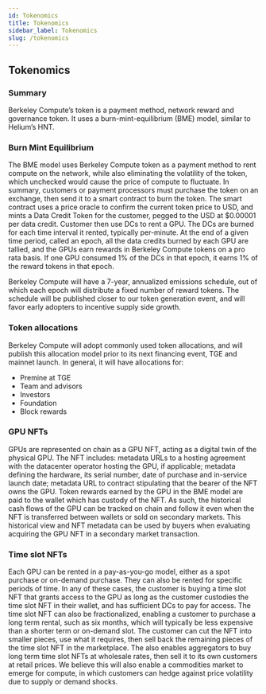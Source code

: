 ```yaml
---
id: Tokenomics
title: Tokenomics
sidebar_label: Tokenomics
slug: /tokenomics
---
```


## Tokenomics

### Summary
Berkeley Compute’s token is a payment method, network reward and governance token. It uses a burn-mint-equilibrium (BME) model, similar to Helium’s HNT.

### Burn Mint Equilibrium
The BME model uses Berkeley Compute token as a payment method to rent compute on the network, while also eliminating the volatility of the token, which unchecked would cause the price of compute to fluctuate. In summary, customers or payment processors must purchase the token on an exchange, then send it to a smart contract to burn the token. The smart contract uses a price oracle to confirm the current token price to USD, and mints a Data Credit Token for the customer, pegged to the USD at $0.00001 per data credit. Customer then use DCs to rent a GPU. The DCs are burned for each time interval it rented, typically per-minute. At the end of a given time period, called an epoch, all the data credits burned by each GPU are tallied, and the GPUs earn rewards in Berkeley Compute tokens on a pro rata basis. If one GPU consumed 1% of the DCs in that epoch, it earns 1% of the reward tokens in that epoch.

Berkeley Compute will have a 7-year, annualized emissions schedule, out of which each epoch will distribute a fixed number of reward tokens. The schedule will be published closer to our token generation event, and will favor early adopters to incentive supply side growth.

### Token allocations
Berkeley Compute will adopt commonly used token allocations, and will publish this allocation model prior to its next financing event, TGE and mainnet launch. In general, it will have allocations for:

- Premine at TGE
- Team and advisors
- Investors
- Foundation
- Block rewards

### GPU NFTs
GPUs are represented on chain as a GPU NFT, acting as a digital twin of the physical GPU. The NFT includes: metadata URLs to a hosting agreement with the datacenter operator hosting the GPU, if applicable; metadata defining the hardware, its serial number, date of purchase and in-service launch date; metadata URL to contract stipulating that the bearer of the NFT owns the GPU. Token rewards earned by the GPU in the BME model are paid to the wallet which has custody of the NFT. As such, the historical cash flows of the GPU can be tracked on chain and follow it even when the NFT is transferred between wallets or sold on secondary markets. This historical view and NFT metadata can be used by buyers when evaluating acquiring the GPU NFT in a secondary market transaction.

### Time slot NFTs
Each GPU can be rented in a pay-as-you-go model, either as a spot purchase or on-demand purchase. They can also be rented for specific periods of time. In any of these cases, the customer is buying a time slot NFT that grants access to the GPU as long as the customer custodies the time slot NFT in their wallet, and has sufficient DCs to pay for access. The time slot NFT can also be fractionalized, enabling a customer to purchase a long term rental, such as six months, which will typically be less expensive than a shorter term or on-demand slot. The customer can cut the NFT into smaller pieces, use what it requires, then sell back the remaining pieces of the time slot NFT in the marketplace. The also enables aggregators to buy long term time slot NFTs at wholesale rates, then sell it to its own customers at retail prices. We believe this will also enable a commodities market to emerge for compute, in which customers can hedge against price volatility due to supply or demand shocks.